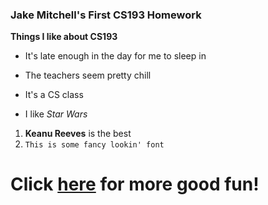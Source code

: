 ### Jake Mitchell's First CS193 Homework

**Things I like about CS193**
- It's late enough in the day for me to sleep in
- The teachers seem pretty chill
- It's a CS class

- I like _Star Wars_
1. **Keanu Reeves** is the best
2. `This is some fancy lookin' font`

# Click [here](https://www.youtube.com/watch?v=dQw4w9WgXcQ) for more good fun!
